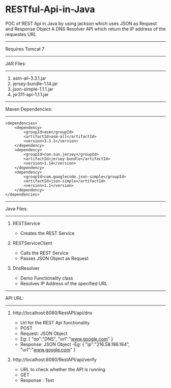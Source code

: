 # RESTful-Api-in-Java
POC of REST Api in Java by using jackson which uses JSON as Request and Response Object 
A DNS Resolver API which return the IP address of the requestes URL

**************************
Requires  Tomcat 7
**************************
JAR Files:
**************************
1) asm-all-3.3.1.jar
2) jersey-bundle-1.14.jar
3) json-simple-1.1.1.jar
4) jsr311-api-1.1.1.jar


**************************
Maven Dependencies:
**************************
	<dependencies>
		<dependency>
			<groupId>asm</groupId>
			<artifactId>asm-all</artifactId>
			<version>3.3.1</version>
		</dependency>
		<dependency>
			<groupId>com.sun.jersey</groupId>
			<artifactId>jersey-bundle</artifactId>
			<version>1.14</version>
		</dependency>
		<dependency>
			<groupId>com.googlecode.json-simple</groupId>
			<artifactId>json-simple</artifactId>
			<version>1.1</version>
		</dependency>
	</dependencies>

	
**************************	
Java Files:
**************************
1) RESTService
	- Creates the REST Service

2) RESTServiceClient
	- Calls the REST Service 
	- Passes JSON Object as Request

3) DnsResolver
	- Demo Functionality class
	- Resolves IP Address of the specified URL

	
**************************
API URL:
**************************

1) http://localhost:8080/RestAPI/api/dns
	- Url for the REST Api functionality
	- POST
	- Request: JSON Object
	- Eg:
	 {
		"op":"DNS",
		"url":"www.google.com"
	 }
	- Response: JSON Object
	-Eg:
	{
		"ip":"216.58.196.164",
		"url":"www.google.com"
	}

2) http://localhost:8080/RestAPI/api/verify
	- URL to check whether the API is running
	- GET
	- Response : Text
